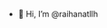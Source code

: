 - 👋 Hi, I’m @raihanatllh


<!---
raihanatllh/raihanatllh is a ✨ special ✨ repository because its `README.md` (this file) appears on your GitHub profile.
You can click the Preview link to take a look at your changes.
--->

